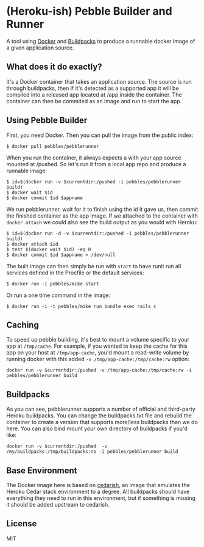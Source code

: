 # (Heroku-ish) Pebble Builder and Runner
A tool using [Docker](http://docker.io) and [Buildpacks](https://devcenter.heroku.com/articles/buildpacks) to produce a runnable docker image of a given application source.

## What does it do exactly?

It's a Docker container that takes an application source. The source is run through buildpacks, then if it's detected as a supported app it will be compiled into a released app located at /app inside the container. The container can then be commited as an image and run to start the app.

## Using Pebble Builder

First, you need Docker. Then you can pull the image from the public index:

	$ docker pull pebbles/pebblerunner

When you run the container, it always expects a with your app source mounted at /pushed. So let's run it from a local app repo and produce a runnable image:

	$ id=$(docker run -v $currentdir:/pushed -i pebbles/pebblerunner build)
	$ docker wait $id
	$ docker commit $id $appname

We run pebblerunner, wait for it to finish using the id it gave us, then commit the finished container as the app image. If we attached to the container with `docker attach` we could also see the build output as you would with Heroku:

	$ id=$(docker run -d -v $currentdir:/pushed -i pebbles/pebblerunner build)
	$ docker attach $id
	$ test $(docker wait $id) -eq 0
	$ docker commit $id $appname > /dev/null
	
The built image can then simply be run with `start` to have runit run all services defined in the Procfile or the default services:

	$ docker run -i pebbles/mike start
	
Or run a one time command in the image:

	$ docker run -i -t pebbles/mike run bundle exec rails c

## Caching

To speed up pebble building, it's best to mount a volume specific to your app at `/tmp/cache`. For example, if you wanted to keep the cache for this app on your host at `/tmp/app-cache`, you'd mount a read-write volume by running docker with this added `-v /tmp/app-cache:/tmp/cache:rw` option:

	docker run -v $currentdir:/pushed -v /tmp/app-cache:/tmp/cache:rw -i pebbles/pebblerunner build

## Buildpacks

As you can see, pebblerunner supports a number of official and third-party Heroku buildpacks. You can change the buildpacks.txt file and rebuild the container to create a version that supports more/less buildpacks than we do here. You can also bind mount your own directory of buildpacks if you'd like:

	docker run -v $currentdir:/pushed  -v /my/buildpacks:/tmp/buildpacks:ro -i pebbles/pebblerunner build

## Base Environment

The Docker image here is based on [cedarish](https://github.com/pebblescape/cedarish), an image that emulates the Heroku Cedar stack environment to a degree. All buildpacks should have everything they need to run in this environment, but if something is missing it should be added upstream to cedarish.

## License

MIT
